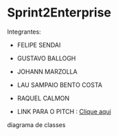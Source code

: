 # Sprint2Enterprise

  Integrantes:
  
- FELIPE SENDAI
- GUSTAVO BALLOGH
- JOHANN MARZOLLA
- LAU SAMPAIO BENTO COSTA
- RAQUEL CALMON
 

- LINK PARA O PITCH : <a href=" https://www.youtube.com/watch?v=BVj8tq1eWTI&ab_channel=LauCosta">Clique aqui</a>

diagrama de classes 

  
